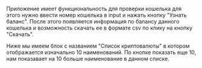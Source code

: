 Приложение имеет функциональность для проверки кошелька для этого нужно ввести номер кошелька в input и нажать кнопку "Узнать баланс".
После этого появляется информация по балансу данного кошелька и возможность скачать ее в формате csv по клику на кнопку "Скачать".

Ниже мы имеем блок с названием "Список криптовалюты" в котором отображается изначально 10 наименований. По кнопке показать еще 10, нам показавает на 10 больше наименование в данном списке.

